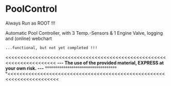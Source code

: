 # PoolControl
Always Run as ROOT !!!

Automatic Pool Controller, with 3 Temp.-Sensors &amp; 1 Engine Valve, logging and (online) webchart

~~~~~~~~~~~~~~~~~~~~~~~~~~~~~~~~~~~~~~~~~~~
...functional, but not yet completed !!!
~~~~~~~~~~~~~~~~~~~~~~~~~~~~~~~~~~~~~~~~~~~

<<<<<<<<<<<<<<<<<<<<<<<<<<<<<<<<<<<<<<<<<<<<<<<<<<<<<<<<<<<<<<<<<<<<<<<
**--- The use of the provided material, EXPRESS at your own risk. ---**
°°°°°°°°°°°°°°°°°°°°°°°°°°°°°°°°°°°°<<<<<<<<<<<<<<<<<<<<<<<<<<<<<<<<<<<<<<<<<<<<<<<<<<<<<<<<<<<<<<<<<<<<<<<
